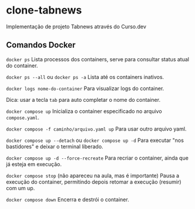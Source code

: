 # clone-tabnews

Implementação de projeto Tabnews através do Curso.dev


## Comandos Docker


```docker ps```
Lista processos dos containers, serve para consultar status atual do container.

```docker ps --all``` ou ```docker ps -a```
Lista até os containers inativos.

```docker logs nome-do-container```
Para visualizar logs do container.

Dica: usar a tecla ```tab``` para auto completar o nome do container.

```docker compose up```
Inicializa o container especificado no arquivo ```compose.yaml```.

```docker compose -f caminho/arquivo.yaml up```
Para usar outro arquivo yaml.

```docker compose up --detach``` ou ```docker compose up -d``` 
Para executar "nos bastidores" e deixar o terminal liberado.

```docker compose up -d --force-recreate```
Para recriar o container, ainda que já esteja em execução.

```docker compose stop``` (não apareceu na aula, mas é importante)
Pausa a execução do container, permitindo depois retomar a execução (resumir) com um up.

```docker compose down```
Encerra e destrói o container.